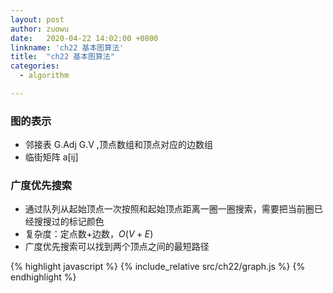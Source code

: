 ```yaml
---
layout: post
author: zuowu
date:   2020-04-22 14:02:00 +0800
linkname: 'ch22 基本图算法'
title:  "ch22 基本图算法"
categories: 
  - algorithm 

---
```


### 图的表示
 * 邻接表 G.Adj G.V ,顶点数组和顶点对应的边数组
 * 临街矩阵 a[ij]

### 广度优先搜索 
 * 通过队列从起始顶点一次按照和起始顶点距离一圈一圈搜索，需要把当前圈已经搜搜过的标记颜色
 * 复杂度：定点数+边数，$O(V+E)$
 * 广度优先搜索可以找到两个顶点之间的最短路径


{% highlight javascript %}
    {% include_relative src/ch22/graph.js %}
{% endhighlight %}
